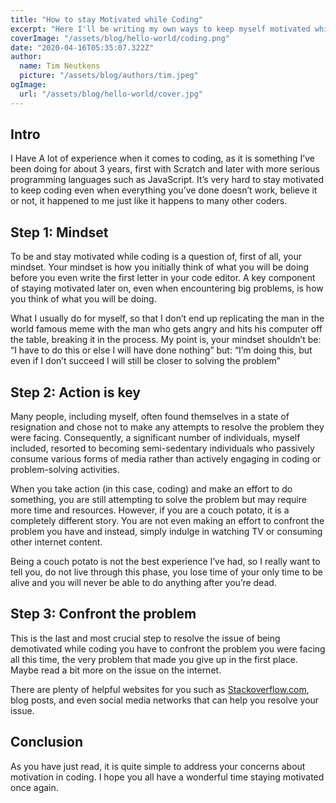 ```yaml
---
title: "How to stay Motivated while Coding"
excerpt: "Here I'll be writing my own ways to keep myself motivated while coding"
coverImage: "/assets/blog/hello-world/coding.png"
date: "2020-04-16T05:35:07.322Z"
author:
  name: Tim Neutkens
  picture: "/assets/blog/authors/tim.jpeg"
ogImage:
  url: "/assets/blog/hello-world/cover.jpg"
---
```

## Intro

I Have A lot of experience when it comes to coding, as it is something I’ve been doing for about 3 years, first with Scratch and later with more serious programming languages such as JavaScript. It’s very hard to stay motivated to keep coding even when everything you’ve done doesn’t work, believe it or not, it happened to me just like it happens to many other coders.

## Step 1: Mindset

To be and stay motivated while coding is a question of, first of all, your mindset. Your mindset is how you initially think of what you will be doing before you even write the first letter in your code editor. A key component of staying motivated later on, even when encountering big problems, is how you think of what you will be doing.

What I usually do for myself, so that I don’t end up replicating the man in the world famous meme with the man who gets angry and hits his computer off the table, breaking it in the process. My point is, your mindset shouldn’t be: “I have to do this or else I will have done nothing” but: “I’m doing this, but even if I don’t succeed I will still be closer to solving the problem”

## Step 2: Action is key

Many people, including myself, often found themselves in a state of resignation and chose not to make any attempts to resolve the problem they were facing. Consequently, a significant number of individuals, myself included, resorted to becoming semi-sedentary individuals who passively consume various forms of media rather than actively engaging in coding or problem-solving activities.

When you take action (in this case, coding) and make an effort to do something, you are still attempting to solve the problem but may require more time and resources. However, if you are a couch potato, it is a completely different story. You are not even making an effort to confront the problem you have and instead, simply indulge in watching TV or consuming other internet content.

Being a couch potato is not the best experience I’ve had, so I really want to tell you, do not live through this phase, you lose time of your only time to be alive and you will never be able to do anything after you’re dead.

## Step 3: Confront the problem

This is the last and most crucial step to resolve the issue of being demotivated while coding you have to confront the problem you were facing all this time, the very problem that made you give up in the first place. Maybe read a bit more on the issue on the internet.

There are plenty of helpful websites for you such as [Stackoverflow.com](http://Stackoverflow.com), blog posts, and even social media networks that can help you resolve your issue.

## Conclusion

As you have just read, it is quite simple to address your concerns about motivation in coding. I hope you all have a wonderful time staying motivated once again.
